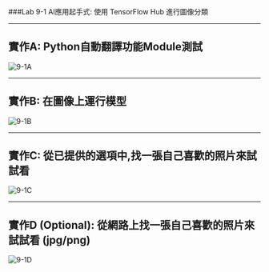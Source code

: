 ###Lab 9-1 AI應用起手式: 使用 TensorFlow Hub 進行圖像分類
____
實作A:  Python自動翻譯功能Module測試
----

![9-1A](https://user-images.githubusercontent.com/89326999/143725941-7696f206-ddce-476d-b6f1-e626c7fea1f8.png)

____
實作B: 在圖像上運行模型
----

![9-1B](https://user-images.githubusercontent.com/89326999/143725967-bdc8bc68-10d3-4a33-b31d-a4babb3daebf.png)

____
實作C: 從已提供的選項中,找一張自己喜歡的照片來試試看
----

![9-1C](https://user-images.githubusercontent.com/89326999/143725987-0d23dee5-27a9-498d-bd0f-66bcbb7d5e1d.png)

____
實作D (Optional): 從網路上找一張自己喜歡的照片來試試看 (jpg/png)
----

![9-1D](https://user-images.githubusercontent.com/89326999/143726097-75eb53dc-7d49-44e4-8a95-20ed93a89d98.png)
